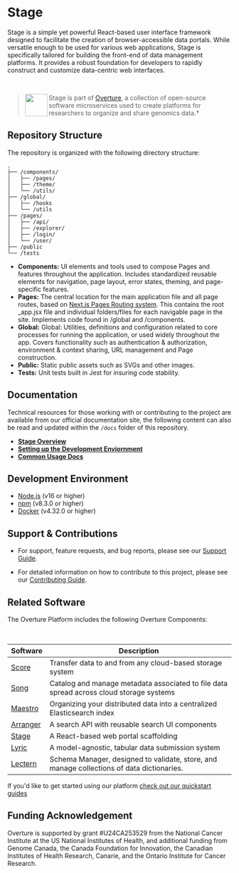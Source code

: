 # Stage

Stage is a simple yet powerful React-based user interface framework designed to facilitate the creation of browser-accessible data portals. While versatile enough to be used for various web applications, Stage is specifically tailored for building the front-end of data management platforms. It provides a robust foundation for developers to rapidly construct and customize data-centric web interfaces.

</br>

> <div>
> <img align="left" src="ov-logo.png" height="50"/>
> </div>
>
> Stage is part of [Overture](https://www.overture.bio/), a collection of open-source software microservices used to create platforms for researchers to organize and share genomics data.\*

## Repository Structure

The repository is organized with the following directory structure:

```
.
├── /components/
│   ├── /pages/
│   ├── /theme/
│   └── /utils/
├── /global/
│   ├── /hooks
│   └── /utils
├── /pages/
│   ├── /api/
│   ├── /explorer/
│   ├── /login/
│   └── /user/
├── /public
└── /tests
```

- **Components:** UI elements and tools used to compose Pages and features throughout the application. Includes standardized reusable elements for navigation, page layout, error states, theming, and page-specific features.
- **Pages:** The central location for the main application file and all page routes, based on [Next.js Pages Routing system](https://nextjs.org/docs/pages/building-your-application/routing). This contains the root \_app.jsx file and individual folders/files for each navigable page in the site. Implements code found in /global and /components.
- **Global:** Global: Utilities, definitions and configuration related to core processes for running the application, or used widely throughout the app. Covers functionality such as authentication & authorization, environment & context sharing, URL management and Page construction.
- **Public:** Static public assets such as SVGs and other images.
- **Tests:** Unit tests built in Jest for insuring code stability.

## Documentation

Technical resources for those working with or contributing to the project are available from our official documentation site, the following content can also be read and updated within the `/docs` folder of this repository.

- **[Stage Overview](https://main--overturedocs.netlify.app/docs/core-software/Stage/overview)**
- [**Setting up the Development Enviornment**](https://main--overturedocs.netlify.app/docs/core-software/Stage/setup)
- [**Common Usage Docs**](https://main--overturedocs.netlify.app/docs/core-software/Stage/setup)

## Development Environment

- [Node.js](https://nodejs.org/) (v16 or higher)
- [npm](https://www.npmjs.com/) (v8.3.0 or higher)
- [Docker](https://www.docker.com/) (v4.32.0 or higher)

## Support & Contributions

- For support, feature requests, and bug reports, please see our [Support Guide](https://main--overturedocs.netlify.app/community/support).

- For detailed information on how to contribute to this project, please see our [Contributing Guide](https://main--overturedocs.netlify.app/docs/contribution).

## Related Software

The Overture Platform includes the following Overture Components:

</br>

| Software                                                | Description                                                                               |
| ------------------------------------------------------- | ----------------------------------------------------------------------------------------- |
| [Score](https://github.com/overture-stack/score/)       | Transfer data to and from any cloud-based storage system                                  |
| [Song](https://github.com/overture-stack/song/)         | Catalog and manage metadata associated to file data spread across cloud storage systems   |
| [Maestro](https://github.com/overture-stack/maestro/)   | Organizing your distributed data into a centralized Elasticsearch index                   |
| [Arranger](https://github.com/overture-stack/arranger/) | A search API with reusable search UI components                                           |
| [Stage](https://github.com/overture-stack/stage)        | A React-based web portal scaffolding                                                      |
| [Lyric](https://github.com/overture-stack/lyric)        | A model-agnostic, tabular data submission system                                          |
| [Lectern](https://github.com/overture-stack/lectern)    | Schema Manager, designed to validate, store, and manage collections of data dictionaries. |

If you'd like to get started using our platform [check out our quickstart guides](https://main--overturedocs.netlify.app/guides/getting-started)

## Funding Acknowledgement

Overture is supported by grant #U24CA253529 from the National Cancer Institute at the US National Institutes of Health, and additional funding from Genome Canada, the Canada Foundation for Innovation, the Canadian Institutes of Health Research, Canarie, and the Ontario Institute for Cancer Research.
